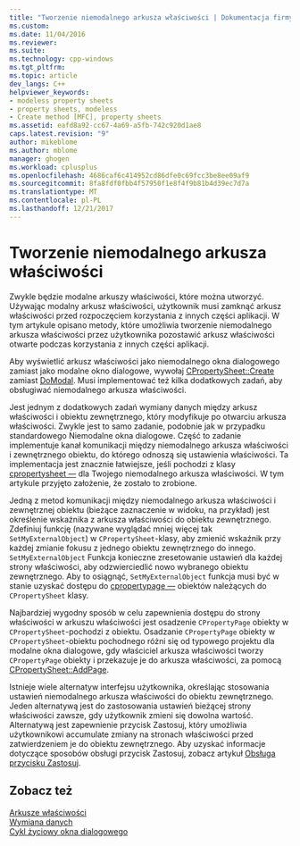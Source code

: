 ```yaml
---
title: "Tworzenie niemodalnego arkusza właściwości | Dokumentacja firmy Microsoft"
ms.custom: 
ms.date: 11/04/2016
ms.reviewer: 
ms.suite: 
ms.technology: cpp-windows
ms.tgt_pltfrm: 
ms.topic: article
dev_langs: C++
helpviewer_keywords:
- modeless property sheets
- property sheets, modeless
- Create method [MFC], property sheets
ms.assetid: eafd8a92-cc67-4a69-a5fb-742c920d1ae8
caps.latest.revision: "9"
author: mikeblome
ms.author: mblome
manager: ghogen
ms.workload: cplusplus
ms.openlocfilehash: 4686caf6c414952cd86dfe0c69fcc3be8ee09af9
ms.sourcegitcommit: 8fa8fdf0fbb4f57950f1e8f4f9b81b4d39ec7d7a
ms.translationtype: MT
ms.contentlocale: pl-PL
ms.lasthandoff: 12/21/2017
---
```

# <a name="creating-a-modeless-property-sheet"></a>Tworzenie niemodalnego arkusza właściwości
Zwykle będzie modalne arkuszy właściwości, które można utworzyć. Używając modalny arkusz właściwości, użytkownik musi zamknąć arkusz właściwości przed rozpoczęciem korzystania z innych części aplikacji. W tym artykule opisano metody, które umożliwia tworzenie niemodalnego arkusza właściwości przez użytkownika pozostawić arkusz właściwości otwarte podczas korzystania z innych części aplikacji.  
  
 Aby wyświetlić arkusz właściwości jako niemodalnego okna dialogowego zamiast jako modalne okno dialogowe, wywołaj [CPropertySheet::Create](../mfc/reference/cpropertysheet-class.md#create) zamiast [DoModal](../mfc/reference/cpropertysheet-class.md#domodal). Musi implementować też kilka dodatkowych zadań, aby obsługiwać niemodalnego arkusza właściwości.  
  
 Jest jednym z dodatkowych zadań wymiany danych między arkusz właściwości i obiektu zewnętrznego, który modyfikuje po otwarciu arkusza właściwości. Zwykle jest to samo zadanie, podobnie jak w przypadku standardowego Niemodalne okna dialogowe. Część to zadanie implementuje kanał komunikacji między niemodalnego arkusza właściwości i zewnętrznego obiektu, do którego odnoszą się ustawienia właściwości. Ta implementacja jest znacznie łatwiejsze, jeśli pochodzi z klasy [cpropertysheet —](../mfc/reference/cpropertysheet-class.md) dla Twojego niemodalnego arkusza właściwości. W tym artykule przyjęto założenie, że zostało to zrobione.  
  
 Jedną z metod komunikacji między niemodalnego arkusza właściwości i zewnętrznej obiektu (bieżące zaznaczenie w widoku, na przykład) jest określenie wskaźnika z arkusza właściwości do obiektu zewnętrznego. Zdefiniuj funkcję (nazywane wyglądać mniej więcej tak `SetMyExternalObject`) w `CPropertySheet`-klasy, aby zmienić wskaźnik przy każdej zmianie fokusu z jednego obiektu zewnętrznego do innego. `SetMyExternalObject` Funkcja konieczne zresetowanie ustawień dla każdej strony właściwości, aby odzwierciedlić nowo wybranego obiektu zewnętrznego. Aby to osiągnąć, `SetMyExternalObject` funkcja musi być w stanie uzyskać dostępu do [cpropertypage —](../mfc/reference/cpropertypage-class.md) obiektów należących do `CPropertySheet` klasy.  
  
 Najbardziej wygodny sposób w celu zapewnienia dostępu do strony właściwości w arkuszu właściwości jest osadzenie `CPropertyPage` obiekty w `CPropertySheet`-pochodzi z obiektu. Osadzanie `CPropertyPage` obiekty w `CPropertySheet`-obiektu pochodnego różni się od typowego projektu dla modalne okna dialogowe, gdy właściciel arkusza właściwości tworzy `CPropertyPage` obiekty i przekazuje je do arkusza właściwości, za pomocą [ CPropertySheet::AddPage](../mfc/reference/cpropertysheet-class.md#addpage).  
  
 Istnieje wiele alternatyw interfejsu użytkownika, określając stosowania ustawień niemodalnego arkusza właściwości do obiektu zewnętrznego. Jeden alternatywą jest do zastosowania ustawień bieżącej strony właściwości zawsze, gdy użytkownik zmieni się dowolna wartość. Alternatywą jest zapewnienie przycisk Zastosuj, który umożliwia użytkownikowi accumulate zmiany na stronach właściwości przed zatwierdzeniem je do obiektu zewnętrznego. Aby uzyskać informacje dotyczące sposobów obsługi przycisk Zastosuj, zobacz artykuł [Obsługa przycisku Zastosuj](../mfc/handling-the-apply-button.md).  
  
## <a name="see-also"></a>Zobacz też  
 [Arkusze właściwości](../mfc/property-sheets-mfc.md)   
 [Wymiana danych](../mfc/exchanging-data.md)   
 [Cykl życiowy okna dialogowego](../mfc/life-cycle-of-a-dialog-box.md)

